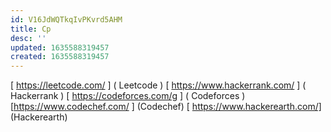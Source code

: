 ```yaml
---
id: V16JdWQTkqIvPKvrd5AHM
title: Cp
desc: ''
updated: 1635588319457
created: 1635588319457
---
```

[
https://leetcode.com/
]
(
Leetcode
)
[
https://www.hackerrank.com/
]
(
Hackerrank
)
[
https://codeforces.com/g
]
(
Codeforces
)
[https://www.codechef.com/
]
(Codechef)
[
https://www.hackerearth.com/]
(Hackerearth)
